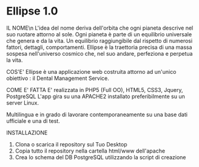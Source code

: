 Ellipse 1.0
============

IL NOME\n
L'idea del nome deriva dell'orbita che ogni pianeta descrive nel suo ruotare attorno al sole.
Ogni pianeta è parte di un equilibrio universale che genera e da la vita. Un equilibrio raggiungibile dal rispetto di numerosi fattori, dettagli, comportamenti.
Ellipse è la traettoria precisa di una massa sospesa nell'universo cosmico che, nel suo andare, perfeziona e perpetua la vita.

COS'E'
Ellipse è una applicazione web costruita attorno ad un'unico obiettivo : il Dental Management Service.

COME E' FATTA
E' realizzata in PHP5 (Full OO), HTML5, CSS3, Jquery, PostgreSQL
L'app gira su una APACHE2 installato preferibilmente su un server Linux.

Multilingua e in grado di lavorare contemporaneamente su una base dati ufficiale e una di test.

INSTALLAZIONE
1.  Clona o scarica il repository sul Tuo Desktop
2.  Copia tutto il repository nella cartella html/www dell'apache
3.  Crea lo schema del DB PostgreSQL utilizzando la script di creazione
